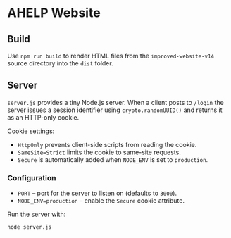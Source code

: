 # AHELP Website

## Build

Use `npm run build` to render HTML files from the `improved-website-v14` source directory into the `dist` folder.

## Server

`server.js` provides a tiny Node.js server.
When a client posts to `/login` the server issues a session identifier using `crypto.randomUUID()`
and returns it as an HTTP-only cookie.

Cookie settings:

- `HttpOnly` prevents client-side scripts from reading the cookie.
- `SameSite=Strict` limits the cookie to same-site requests.
- `Secure` is automatically added when `NODE_ENV` is set to `production`.

### Configuration

- `PORT` – port for the server to listen on (defaults to `3000`).
- `NODE_ENV=production` – enable the `Secure` cookie attribute.

Run the server with:

```bash
node server.js
```